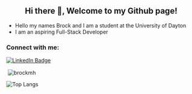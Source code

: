 <h2 align="center">Hi there 👋, Welcome to my Github page!</h2>
<ul>
  <li> Hello my names Brock and I am a student at the University of Dayton </li>
  <li> I am an aspiring Full-Stack Developer</li>
</ul>

<h3 align="left">Connect with me:</h3>
<div id="badges">
  <a href="https://www.linkedin.com/in/brock-hensley-883525230/">
    <img src="https://img.shields.io/badge/LinkedIn-blue?style=for-the-badge&logo=linkedin&logoColor=white" alt="LinkedIn Badge"/>
  </a>
</div>

<p>&nbsp;<img align="center" src="https://github-readme-stats.vercel.app/api?username=brockmh&show_icons=true&locale=en" alt="brockmh" /></p>

 ![Top Langs](https://github-readme-stats.vercel.app/api/top-langs/?username=brockmh&layout=compact) 
